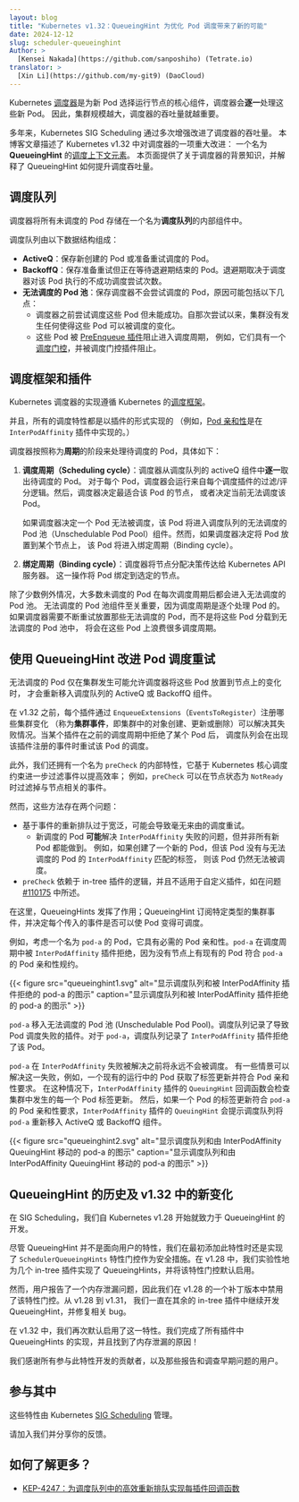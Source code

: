```yaml
---
layout: blog
title: "Kubernetes v1.32：QueueingHint 为优化 Pod 调度带来了新的可能"
date: 2024-12-12
slug: scheduler-queueinghint
Author: >
  [Kensei Nakada](https://github.com/sanposhiho) (Tetrate.io)
translator: >
  [Xin Li](https://github.com/my-git9) (DaoCloud)
---
```


<!--
layout: blog
title: "Kubernetes v1.32: QueueingHint Brings a New Possibility to Optimize Pod Scheduling"
date: 2024-12-12
slug: scheduler-queueinghint
Author: >
  [Kensei Nakada](https://github.com/sanposhiho) (Tetrate.io)
-->

<!--
The Kubernetes [scheduler](/docs/concepts/scheduling-eviction/kube-scheduler/) is the core
component that selects the nodes on which new Pods run. The scheduler processes
these new Pods **one by one**. Therefore, the larger your clusters, the more important
the throughput of the scheduler becomes.

Over the years, Kubernetes SIG Scheduling has improved the throughput
of the scheduler in multiple enhancements. This blog post describes a major improvement to the
scheduler in Kubernetes v1.32: a 
[scheduling context element](/docs/concepts/scheduling-eviction/scheduling-framework/#extension-points)
named _QueueingHint_. This page provides background knowledge of the scheduler and explains how
QueueingHint improves scheduling throughput.
-->
Kubernetes [调度器](/zh-cn/docs/concepts/scheduling-eviction/kube-scheduler/)是为新
Pod 选择运行节点的核心组件，调度器会**逐一**处理这些新 Pod。
因此，集群规模越大，调度器的吞吐量就越重要。

多年来，Kubernetes SIG Scheduling 通过多次增强改进了调度器的吞吐量。
本博客文章描述了 Kubernetes v1.32 中对调度器的一项重大改进：
一个名为 **QueueingHint** 的[调度上下文元素](/zh-cn/docs/concepts/scheduling-eviction/scheduling-framework/#extension-points)。
本页面提供了关于调度器的背景知识，并解释了 QueueingHint 如何提升调度吞吐量。

<!--
## Scheduling queue

The scheduler stores all unscheduled Pods in an internal component called the _scheduling queue_. 

The scheduling queue consists of the following data structures:
- **ActiveQ**: holds newly created Pods or Pods that are ready to be retried for scheduling.
- **BackoffQ**: holds Pods that are ready to be retried but are waiting for a backoff period to end. The
   backoff period depends on the number of unsuccessful scheduling attempts performed by the scheduler on that Pod.
- **Unschedulable Pod Pool**: holds Pods that the scheduler won't attempt to schedule for one of the
   following reasons:
   - The scheduler previously attempted and was unable to schedule the Pods. Since that attempt, the cluster
      hasn't changed in a way that could make those Pods schedulable.
   - The Pods are blocked from entering the scheduling cycles by PreEnqueue Plugins, 
for example, they have a [scheduling gate](/docs/concepts/scheduling-eviction/pod-scheduling-readiness/#configuring-pod-schedulinggates),
and get blocked by the scheduling gate plugin.
-->
## 调度队列

调度器将所有未调度的 Pod 存储在一个名为**调度队列**的内部组件中。

调度队列由以下数据结构组成：

- **ActiveQ**：保存新创建的 Pod 或准备重试调度的 Pod。
- **BackoffQ**：保存准备重试但正在等待退避期结束的 Pod。退避期取决于调度器对该 Pod 执行的不成功调度尝试次数。
- **无法调度的 Pod 池**：保存调度器不会尝试调度的 Pod，原因可能包括以下几点：
  - 调度器之前尝试调度这些 Pod 但未能成功。自那次尝试以来，集群没有发生任何使得这些 Pod 可以被调度的变化。
  - 这些 Pod 被 [PreEnqueue 插件](/zh-cn/docs/concepts/scheduling-eviction/pod-scheduling-readiness/#configuring-pod-schedulinggates)阻止进入调度周期，
    例如，它们具有一个[调度门控](/zh-cn/docs/concepts/scheduling-eviction/pod-scheduling-readiness/#configuring-pod-schedulinggates)，并被调度门控插件阻止。

<!--
## Scheduling framework and plugins

The Kubernetes scheduler is implemented following the Kubernetes
[scheduling framework](/docs/concepts/scheduling-eviction/scheduling-framework/).

And, all scheduling features are implemented as plugins
(e.g., [Pod affinity](/docs/concepts/scheduling-eviction/assign-pod-node/#inter-pod-affinity-and-anti-affinity)
is implemented in the `InterPodAffinity` plugin.)
-->
## 调度框架和插件

Kubernetes 调度器的实现遵循 Kubernetes 的[调度框架](/zh-cn/docs/concepts/scheduling-eviction/scheduling-framework/)。

并且，所有的调度特性都是以插件的形式实现的
（例如，[Pod 亲和性](/zh-cn/docs/concepts/scheduling-eviction/assign-pod-node/#inter-pod-affinity-and-anti-affinity)是在
`InterPodAffinity` 插件中实现的。）

<!--
The scheduler processes pending Pods in phases called _cycles_ as follows:
1. **Scheduling cycle**: the scheduler takes pending Pods from the activeQ component of the scheduling
    queue  _one by one_. For each Pod, the scheduler runs the filtering/scoring logic from every scheduling plugin. The
    scheduler then decides on the best node for the Pod, or decides that the Pod can't be scheduled at that time.
    
    If the scheduler decides that a Pod can't be scheduled, that Pod enters the Unschedulable Pod Pool
    component of the scheduling queue. However, if the scheduler decides to place the Pod on a node, 
    the Pod goes to the binding cycle.
    
1. **Binding cycle**: the scheduler communicates the node placement decision to the Kubernetes API
    server. This operation bounds the Pod to the selected node. 
-->
调度器按照称为**周期**的阶段来处理待调度的 Pod，具体如下：

1. **调度周期（Scheduling cycle）**：调度器从调度队列的 activeQ 组件中**逐一**取出待调度的 Pod。
   对于每个 Pod，调度器会运行来自每个调度插件的过滤/评分逻辑。然后，调度器决定最适合该 Pod 的节点，
   或者决定当前无法调度该 Pod。

   如果调度器决定一个 Pod 无法被调度，该 Pod 将进入调度队列的无法调度的 Pod
   池（Unschedulable Pod Pool）组件。然而，如果调度器决定将 Pod 放置到某个节点上，
   该 Pod 将进入绑定周期（Binding cycle）。

2. **绑定周期（Binding cycle）**：调度器将节点分配决策传达给 Kubernetes API 服务器。
   这一操作将 Pod 绑定到选定的节点。

<!--
Aside from some exceptions, most unscheduled Pods enter the unschedulable pod pool after each scheduling
cycle. The Unschedulable Pod Pool component is crucial because of how the scheduling cycle processes Pods one by one. If the scheduler had to constantly retry placing unschedulable Pods, instead of offloading those
Pods to the Unschedulable Pod Pool, multiple scheduling cycles would be wasted on those Pods.
-->
除了少数例外情况，大多数未调度的 Pod 在每次调度周期后都会进入无法调度的 Pod 池。
无法调度的 Pod 池组件至关重要，因为调度周期是逐个处理 Pod 的。
如果调度器需要不断重试放置那些无法调度的 Pod，而不是将这些 Pod 分载到无法调度的 Pod 池中，
将会在这些 Pod 上浪费很多调度周期。

<!--
## Improvements to retrying Pod scheduling with QueuingHint

Unschedulable Pods only move back into the ActiveQ or BackoffQ components of the scheduling
queue if changes in the cluster might allow the scheduler to place those Pods on nodes. 

Prior to v1.32, each plugin registered which cluster changes could solve their failures, an object creation, update, or deletion in the cluster (called _cluster events_),
with `EnqueueExtensions` (`EventsToRegister`),
and the scheduling queue retries a pod with an event that is registered by a plugin that rejected the pod in a previous scheduling cycle.

Additionally, we had an internal feature called `preCheck`, which helped further filtering of events for efficiency, based on Kubernetes core scheduling constraints;
For example, `preCheck` could filter out node-related events when the node status is `NotReady`. 
-->
## 使用 QueueingHint 改进 Pod 调度重试

无法调度的 Pod 仅在集群发生可能允许调度器将这些 Pod 放置到节点上的变化时，
才会重新移入调度队列的 ActiveQ 或 BackoffQ 组件。

在 v1.32 之前，每个插件通过 `EnqueueExtensions`（`EventsToRegister`）注册哪些集群变化
（称为**集群事件**，即集群中的对象创建、更新或删除）可以解决其失败情况。当某个插件在之前的调度周期中拒绝了某个 Pod 后，
调度队列会在出现该插件注册的事件时重试该 Pod 的调度。

此外，我们还拥有一个名为 `preCheck` 的内部特性，它基于 Kubernetes 核心调度约束进一步过滤事件以提高效率；
例如，`preCheck` 可以在节点状态为 `NotReady` 时过滤掉与节点相关的事件。

<!--
However, we had two issues for those approaches:
- Requeueing with events was too broad, could lead to scheduling retries for no reason.
   - A new scheduled Pod _might_ solve the `InterPodAffinity`'s failure, but not all of them do.
For example, if a new Pod is created, but without a label matching `InterPodAffinity` of the unschedulable pod, the pod wouldn't be schedulable.
- `preCheck` relied on the logic of in-tree plugins and was not extensible to custom plugins,
like in issue [#110175](https://github.com/kubernetes/kubernetes/issues/110175).
-->
然而，这些方法存在两个问题：

- 基于事件的重新排队过于宽泛，可能会导致毫无来由的调度重试。
  - 新调度的 Pod **可能**解决 `InterPodAffinity` 失败的问题，但并非所有新 Pod 都能做到。
    例如，如果创建了一个新的 Pod，但该 Pod 没有与无法调度的 Pod 的 `InterPodAffinity` 匹配的标签，
    则该 Pod 仍然无法被调度。
- `preCheck` 依赖于 in-tree 插件的逻辑，并且不适用于自定义插件，如在问题
  [#110175](https://github.com/kubernetes/kubernetes/issues/110175) 中所述。

<!--
Here QueueingHints come into play; 
a QueueingHint subscribes to a particular kind of cluster event, and make a decision about whether each incoming event could make the Pod schedulable.

For example, consider a Pod named `pod-a` that has a required Pod affinity. `pod-a` was rejected in
the scheduling cycle by the `InterPodAffinity` plugin because no node had an existing Pod that matched
the Pod affinity specification for `pod-a`.
-->
在这里，QueueingHints 发挥了作用；QueueingHint 订阅特定类型的集群事件，并决定每个传入的事件是否可以使 Pod 变得可调度。

例如，考虑一个名为 `pod-a` 的 Pod，它具有必需的 Pod 亲和性。`pod-a` 在调度周期中被
`InterPodAffinity` 插件拒绝，因为没有节点上有现有的 Pod 符合 `pod-a` 的 Pod 亲和性规约。

<!--
{{< figure src="queueinghint1.svg" alt="A diagram showing the scheduling queue and pod-a rejected by InterPodAffinity plugin" caption="A diagram showing the scheduling queue and pod-a rejected by InterPodAffinity plugin" >}}

`pod-a` moves into the Unschedulable Pod Pool. The scheduling queue records which plugin caused
the scheduling failure for the Pod. For `pod-a`, the scheduling queue records that the `InterPodAffinity`
plugin rejected the Pod.
-->
{{< figure src="queueinghint1.svg" alt="显示调度队列和被 InterPodAffinity 插件拒绝的 pod-a 的图示" caption="显示调度队列和被 InterPodAffinity 插件拒绝的 pod-a 的图示" >}}

`pod-a` 移入无法调度的 Pod 池 (Unschedulable Pod Pool)。调度队列记录了导致 Pod
调度失败的插件。对于 `pod-a`，调度队列记录了 `InterPodAffinity` 插件拒绝了该 Pod。


<!--
`pod-a` will never be schedulable until the InterPodAffinity failure is resolved. 
There're some scenarios that the failure could be resolved, one example is an existing running pod gets a label update and becomes matching a Pod affinity.
For this scenario, the `InterPodAffinity` plugin's `QueuingHint` callback function checks every Pod label update that occurs in the cluster. 
Then, if a Pod gets a label update that matches the Pod affinity requirement of `pod-a`, the `InterPodAffinity`,
plugin's `QueuingHint` prompts the scheduling queue to move `pod-a` back into the ActiveQ or
the BackoffQ component.

{{< figure src="queueinghint2.svg" alt="A diagram showing the scheduling queue and pod-a being moved by InterPodAffinity QueueingHint" caption="A diagram showing the scheduling queue and pod-a being moved by InterPodAffinity QueueingHint" >}}
-->
`pod-a` 在 `InterPodAffinity` 失败被解决之前将永远不会被调度。
有一些情景可以解决这一失败，例如，一个现有的运行中的 Pod 获取了标签更新并符合 Pod 亲和性要求。
在这种情况下，`InterPodAffinity` 插件的 `QueuingHint` 回调函数会检查集群中发生的每一个 Pod 标签更新。
然后，如果一个 Pod 的标签更新符合 `pod-a` 的 Pod 亲和性要求，`InterPodAffinity` 插件的
`QueuingHint` 会提示调度队列将 `pod-a` 重新移入 ActiveQ 或 BackoffQ 组件。

{{< figure src="queueinghint2.svg" alt="显示调度队列和由 InterPodAffinity QueuingHint 移动的 pod-a 的图示" caption="显示调度队列和由 InterPodAffinity QueuingHint 移动的 pod-a 的图示" >}}

<!--
## QueueingHint's history and what's new in v1.32

At SIG Scheduling, we have been working on the development of QueueingHint since
Kubernetes v1.28.

While QueuingHint isn't user-facing, we implemented the `SchedulerQueueingHints` feature gate as a
safety measure when we originally added this feature. In v1.28, we implemented QueueingHints with a
few in-tree plugins experimentally, and made the feature gate enabled by default.
-->
## QueueingHint 的历史及 v1.32 中的新变化

在 SIG Scheduling，我们自 Kubernetes v1.28 开始就致力于 QueueingHint 的开发。

尽管 QueueingHint 并不是面向用户的特性，我们在最初添加此特性时还是实现了 `SchedulerQueueingHints`
特性门控作为安全措施。在 v1.28 中，我们实验性地为几个 in-tree 插件实现了 QueueingHints，并将该特性门控默认启用。

<!--
However, users reported a memory leak, and consequently we disabled the feature gate in a
patch release of v1.28.  From v1.28 until v1.31, we kept working on the QueueingHint implementation
within the rest of the in-tree plugins and fixing bugs.

In v1.32, we made this feature enabled by default again. We finished implementing QueueingHints
in all plugins and also identified the cause of the memory leak!

We thank all the contributors who participated in the development of this feature and those who reported and investigated the earlier issues.
-->
然而，用户报告了一个内存泄漏问题，因此我们在 v1.28 的一个补丁版本中禁用了该特性门控。从 v1.28 到 v1.31，
我们一直在其余的 in-tree 插件中继续开发 QueueingHint，并修复相关 bug。

在 v1.32 中，我们再次默认启用了这一特性。我们完成了所有插件中 QueueingHints 的实现，并且找到了内存泄漏的原因！

我们感谢所有参与此特性开发的贡献者，以及那些报告和调查早期问题的用户。

<!--
## Getting involved

These features are managed by Kubernetes [SIG Scheduling](https://github.com/kubernetes/community/tree/master/sig-scheduling).

Please join us and share your feedback.
-->
## 参与其中

这些特性由 Kubernetes [SIG Scheduling](https://github.com/kubernetes/community/tree/master/sig-scheduling) 管理。

请加入我们并分享你的反馈。

<!--
## How can I learn more?

- [KEP-4247: Per-plugin callback functions for efficient requeueing in the scheduling queue](https://github.com/kubernetes/enhancements/blob/master/keps/sig-scheduling/4247-queueinghint/README.md)
-->
## 如何了解更多？

- [KEP-4247：为调度队列中的高效重新排队实现每插件回调函数](https://github.com/kubernetes/enhancements/blob/master/keps/sig-scheduling/4247-queueinghint/README.md)
